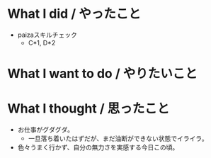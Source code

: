 # What I did / やったこと
- paizaスキルチェック
  - C\*1, D\*2

# What I want to do / やりたいこと

# What I thought / 思ったこと
- お仕事がグダグダ。
  - 一旦落ち着いたはずだが、まだ油断ができない状態でイライラ。
- 色々うまく行かず、自分の無力さを実感する今日この頃。
